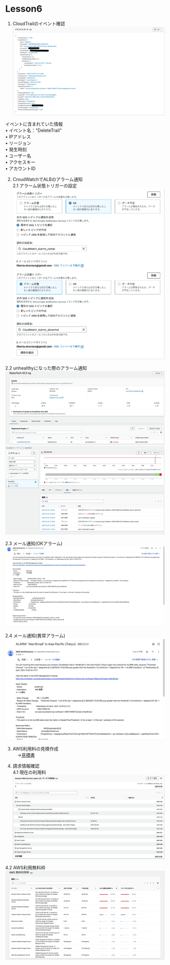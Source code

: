 # Lesson6

1. CloudTrailのイベント確認  
![image_1](img/image_1.png)  

イベントに含まれていた情報  
• イベント名："DeleteTrail"  
• IPアドレス  
• リージョン  
• 発生時刻  
• ユーザー名  
• アクセスキー  
• アカウントID


2. CroudWatchでALBのアラーム通知  
2.1 アラーム状態トリガーの設定  
![image_2](img/image_2.png)  

2.2 unhealthyになった際のアラーム通知  
![image_3](img/image_3.png)  
![image_4](img/image_4.png)  

2.3 メール通知(OKアラーム)  
![image_8](img/image_8.png)  

2.4 メール通知(異常アラーム)  
![image_5](img/image_5.png)  

3. AWS利用料の見積作成  
　→[見積書](https://calculator.aws/#/estimate?id=a12e5816fa3073238915089f92c152af22421b10)  

4. 請求情報確認  
4.1 現在の利用料  
![image_6](img/image_6.png)  

4.2 AWS利用無料枠  
![image_7](img/image_7.png)  

